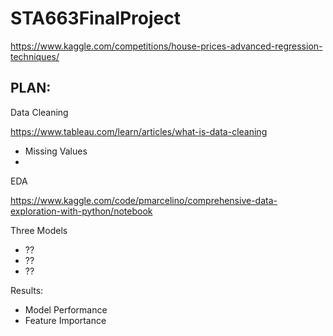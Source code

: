 # STA663FinalProject
https://www.kaggle.com/competitions/house-prices-advanced-regression-techniques/

## PLAN:

Data Cleaning

https://www.tableau.com/learn/articles/what-is-data-cleaning
 * Missing Values
 * 


EDA

https://www.kaggle.com/code/pmarcelino/comprehensive-data-exploration-with-python/notebook


Three Models
  * ??
  * ??
  * ??

Results:
  * Model Performance
  * Feature Importance
